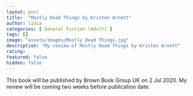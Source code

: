 ```yaml
---
layout: post
title:  "Mostly Dead Things by Kristen Arnett"
author: lidia
categories: [ General Fiction (Adult) ]
tags: []
image: "assets/images/Mostly Dead Things.jpg"
description: "My review of Mostly Dead Things by Kristen Arnett"
rating: 
featured: false
hidden: false
---
```


This book will be published by Brown Book Group UK on 2 Jul 2020.
My review will be coming two weeks before publication date.
